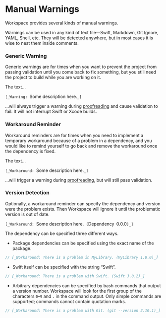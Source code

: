 <!--
 Manual Warnings.md

 This source file is part of the Workspace open source project.
 https://github.com/SDGGiesbrecht/Workspace

 Copyright ©2017 Jeremy David Giesbrecht and the Workspace project contributors.

 Soli Deo gloria.

 Licensed under the Apache Licence, Version 2.0.
 See http://www.apache.org/licenses/LICENSE-2.0 for licence information.
 -->

# Manual Warnings

Workspace provides several kinds of manual warnings.

Warnings can be used in any kind of text file—Swift, Markdown, Git Ignore, YAML, Shell, etc. They will be detected anywhere, but in most cases it is wise to nest them inside comments.

### Generic Warning

Generic warnings are for times when you want to prevent the project from passing validation until you come back to fix something, but you still need the project to build while you are working on it.

The text...

`[_Warning: `Some description here.`_]`

...will always trigger a warning during [proofreading](Proofreading.md) and cause validation to fail. It will not interrupt Swift or Xcode builds.

### Workaround Reminder

Workaround reminders are for times when you need to implement a temporary workaround because of a problem in a dependency, and you would like to remind yourself to go back and remove the workaround once the dependency is fixed.

The text...

`[_Workaround: `Some description here.`_]`

...will trigger a warning during [proofreading](Proofreading.md), but will still pass validation.

### Version Detection

Optionally, a workaround reminder can specify the dependency and version were the problem exists. Then Workspace will ignore it until the problematic version is out of date.

`[_Workaround: `Some description here.` (`Dependency` `0.0.0`)_]`

The dependency can be specified three different ways.

- Package dependencies can be specified using the exact name of the package.
```swift
// [_Workaround: There is a problem in MyLibrary. (MyLibrary 1.0.0)_]
```

- Swift itself can be specified with the string “Swift”.
```swift
// [_Workaround: There is a problem with Swift. (Swift 3.0.2)_]
```

- Arbitrary dependencies can be specified by bash commands that output a version number. Workspace will look for the first group of the characters `0`–`9` and `.` in the command output. Only simple commands are supported; commands cannot contain quotation marks.
```swift
// [_Workaround: There is a problem with Git. (git --version 2.10.1)_]
```
